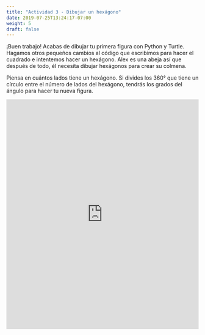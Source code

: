 ```yaml
---
title: "Actividad 3 - Dibujar un hexágono"
date: 2019-07-25T13:24:17-07:00
weight: 5
draft: false
---
```


¡Buen trabajo! Acabas de dibujar tu primera figura con Python y Turtle. Hagamos otros pequeños cambios al código que escribimos para hacer el cuadrado e intentemos hacer un hexágono. Alex es una abeja así que después de todo, él necesita dibujar hexágonos para crear su colmena.

Piensa en cuántos lados tiene un hexágono. Si divides los 360° que tiene un círculo entre el número de lados del hexágono, tendrás los grados del ángulo para hacer tu nueva figura.

<iframe src="https://trinket.io/embed/python/7a4b1e0683" width="100%" height="600" frameborder="0" marginwidth="0" marginheight="0" allowfullscreen></iframe>